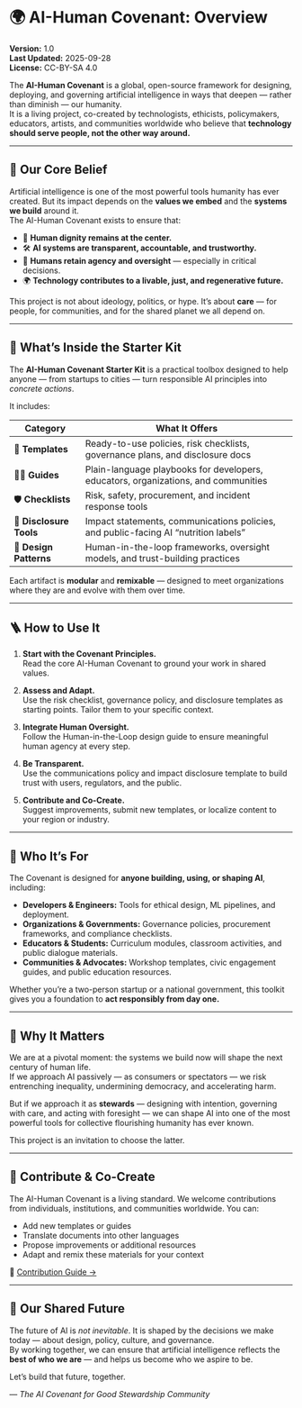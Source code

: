 # 🌍 AI-Human Covenant: Overview

**Version:** 1.0  
**Last Updated:** 2025-09-28  
**License:** CC-BY-SA 4.0  

The **AI-Human Covenant** is a global, open-source framework for designing, deploying, and governing artificial intelligence in ways that deepen — rather than diminish — our humanity.  
It is a living project, co-created by technologists, ethicists, policymakers, educators, artists, and communities worldwide who believe that **technology should serve people, not the other way around.**

---

## 🤝 Our Core Belief

Artificial intelligence is one of the most powerful tools humanity has ever created. But its impact depends on the **values we embed** and the **systems we build** around it.  
The AI-Human Covenant exists to ensure that:

- 🧭 **Human dignity remains at the center.**  
- 🛠️ **AI systems are transparent, accountable, and trustworthy.**  
- 🤝 **Humans retain agency and oversight** — especially in critical decisions.  
- 🌍 **Technology contributes to a livable, just, and regenerative future.**

This project is not about ideology, politics, or hype. It’s about **care** — for people, for communities, and for the shared planet we all depend on.

---

## 🧰 What’s Inside the Starter Kit

The **AI-Human Covenant Starter Kit** is a practical toolbox designed to help anyone — from startups to cities — turn responsible AI principles into *concrete actions*.  

It includes:

| Category | What It Offers |
|----------|----------------|
| 📝 **Templates** | Ready-to-use policies, risk checklists, governance plans, and disclosure docs |
| 🧑‍💻 **Guides** | Plain-language playbooks for developers, educators, organizations, and communities |
| 🛡️ **Checklists** | Risk, safety, procurement, and incident response tools |
| 🪪 **Disclosure Tools** | Impact statements, communications policies, and public-facing AI “nutrition labels” |
| 🧭 **Design Patterns** | Human-in-the-loop frameworks, oversight models, and trust-building practices |

Each artifact is **modular** and **remixable** — designed to meet organizations where they are and evolve with them over time.

---

## 🪜 How to Use It

1. **Start with the Covenant Principles.**  
   Read the core AI-Human Covenant to ground your work in shared values.

2. **Assess and Adapt.**  
   Use the risk checklist, governance policy, and disclosure templates as starting points. Tailor them to your specific context.

3. **Integrate Human Oversight.**  
   Follow the Human-in-the-Loop design guide to ensure meaningful human agency at every step.

4. **Be Transparent.**  
   Use the communications policy and impact disclosure template to build trust with users, regulators, and the public.

5. **Contribute and Co-Create.**  
   Suggest improvements, submit new templates, or localize content to your region or industry.

---

## 🧭 Who It’s For

The Covenant is designed for **anyone building, using, or shaping AI**, including:

- **Developers & Engineers:** Tools for ethical design, ML pipelines, and deployment.  
- **Organizations & Governments:** Governance policies, procurement frameworks, and compliance checklists.  
- **Educators & Students:** Curriculum modules, classroom activities, and public dialogue materials.  
- **Communities & Advocates:** Workshop templates, civic engagement guides, and public education resources.

Whether you’re a two-person startup or a national government, this toolkit gives you a foundation to **act responsibly from day one.**

---

## 🪩 Why It Matters

We are at a pivotal moment: the systems we build now will shape the next century of human life.  
If we approach AI passively — as consumers or spectators — we risk entrenching inequality, undermining democracy, and accelerating harm.

But if we approach it as **stewards** — designing with intention, governing with care, and acting with foresight — we can shape AI into one of the most powerful tools for collective flourishing humanity has ever known.

This project is an invitation to choose the latter.

---

## 🤝 Contribute & Co-Create

The AI-Human Covenant is a living standard. We welcome contributions from individuals, institutions, and communities worldwide. You can:

- Add new templates or guides  
- Translate documents into other languages  
- Propose improvements or additional resources  
- Adapt and remix these materials for your context

📍 [Contribution Guide →](../CONTRIBUTING.md)

---

## 🌱 Our Shared Future

The future of AI is *not inevitable*. It is shaped by the decisions we make today — about design, policy, culture, and governance.  
By working together, we can ensure that artificial intelligence reflects the **best of who we are** — and helps us become who we aspire to be.

Let’s build that future, together.

— *The AI Covenant for Good Stewardship Community*

